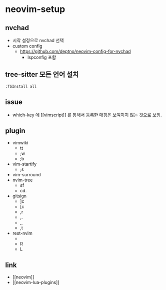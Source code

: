 # neovim-setup
 
## nvchad
- 시작 설정으로 nvchad 선택
- custom config
  + https://github.com/deptno/neovim-config-for-nvchad
    - lspconfig 포함

## tree-sitter 모든 언어 설치
```sh
:TSInstall all
```

## issue
- which-key 에 [[vimscript]] 를 통해서 등록한 매핑은 보여지지 않는 것으로 보임.

## plugin
- vimwiki
  - tt
  - ;w
  - ;b
- vim-startify
  - ;s
- vim-surround
- nvim-tree
  - sf
  - cd.
- gitsign
  - ]c
  - [c
  - ,r
  - ,.
  - ,,
  - ,t
- rest-nvim
  - <CR>
  - R
  - L

## link
- [[neovim]]
- [[neovim-lua-plugins]]
